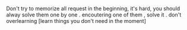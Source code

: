 Don't try to memorize all request in the beginning, it's hard, you should alway solve them one by one . encoutering one of them , solve it .  don't overlearning [learn things you don't need in the moment]